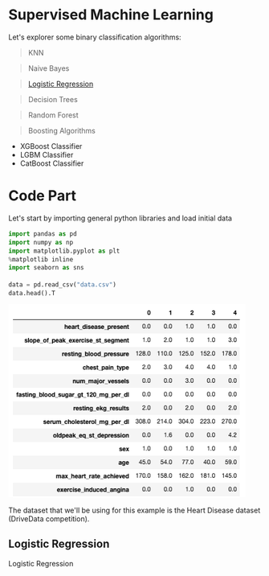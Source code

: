 # Supervised Machine Learning

Let's explorer some binary classification algorithms:

> KNN

> Naive Bayes

> [Logistic Regression](#logistic-regression)

> Decision Trees

> Random Forest

> Boosting Algorithms
- XGBoost Classifier 
- LGBM Classifier
- CatBoost Classifier 

# Code Part

Let's start by importing general python libraries and load initial data
````python
import pandas as pd
import numpy as np
import matplotlib.pyplot as plt
%matplotlib inline
import seaborn as sns

data = pd.read_csv("data.csv")
data.head().T
````
![](/assets/ml/supervised/algos/1.png)

The dataset that we'll be using for this example is the Heart Disease dataset (DriveData competition).



## Logistic Regression

Logistic Regression
